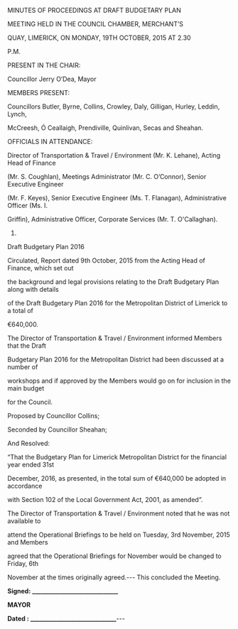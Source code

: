 MINUTES OF PROCEEDINGS AT DRAFT BUDGETARY PLAN

MEETING HELD IN THE COUNCIL CHAMBER, MERCHANT’S

QUAY, LIMERICK, ON MONDAY, 19TH OCTOBER, 2015 AT 2.30

P.M.

PRESENT IN THE CHAIR:

Councillor Jerry O’Dea, Mayor

MEMBERS PRESENT:

Councillors Butler, Byrne, Collins, Crowley, Daly, Gilligan, Hurley, Leddin, Lynch,

McCreesh, Ó Ceallaigh, Prendiville, Quinlivan, Secas and Sheahan.

OFFICIALS IN ATTENDANCE:

Director of Transportation & Travel / Environment (Mr. K. Lehane), Acting Head of Finance

(Mr. S. Coughlan), Meetings Administrator (Mr. C. O’Connor), Senior Executive Engineer

(Mr. F. Keyes), Senior Executive Engineer (Ms. T. Flanagan), Administrative Officer (Ms. I.

Griffin), Administrative Officer, Corporate Services (Mr. T. O'Callaghan).

1.

Draft Budgetary Plan 2016

Circulated, Report dated 9th October, 2015 from the Acting Head of Finance, which set out

the background and legal provisions relating to the Draft Budgetary Plan along with details

of the Draft Budgetary Plan 2016 for the Metropolitan District of Limerick to a total of

€640,000.

The Director of Transportation & Travel / Environment informed Members that the Draft

Budgetary Plan 2016 for the Metropolitan District had been discussed at a number of

workshops and if approved by the Members would go on for inclusion in the main budget

for the Council.

Proposed by Councillor Collins;

Seconded by Councillor Sheahan;

And Resolved:

“That the Budgetary Plan for Limerick Metropolitan District for the financial year ended 31st

December, 2016, as presented, in the total sum of €640,000 be adopted in accordance

with Section 102 of the Local Government Act, 2001, as amended”.

The Director of Transportation & Travel / Environment noted that he was not available to

attend the Operational Briefings to be held on Tuesday, 3rd November, 2015 and Members

agreed that the Operational Briefings for November would be changed to Friday, 6th

November at the times originally agreed.---
This concluded the Meeting.

**Signed: \_\_\_\_\_\_\_\_\_\_\_\_\_\_\_\_\_\_\_\_\_\_\_\_\_\_\_\_\_**

**MAYOR**

**Dated : \_\_\_\_\_\_\_\_\_\_\_\_\_\_\_\_\_\_\_\_\_\_\_\_\_\_\_\_\_**---
